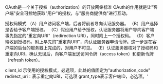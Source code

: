 OAuth是一个关于授权（authorization）的开放网络标准
OAuth的作用就是让"客户端"安全可控地获取"用户"的授权，与"服务商提供商"进行互动。

授权码模式
（A）用户访问客户端，后者将前者导向认证服务器。
（B）用户选择是否给予客户端授权。
（C）假设用户给予授权，认证服务器将用户导向客户端事先指定的"重定向URI"（redirection URI），同时附上一个授权码。
（D）客户端收到授权码，附上早先的"重定向URI"，向认证服务器申请令牌。这一步是在客户端的后台的服务器上完成的，对用户不可见。
（E）认证服务器核对了授权码和重定向URI，确认无误后，向客户端发送访问令牌（access token）和更新令牌（refresh token）。



client_id 示使用的授权模式，必选项，此处的值固定为"authorization_code"
redirect_uri：表示重定向URI，可选项
grant_type表示客户端ID，必选项。'
